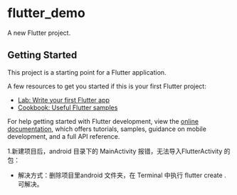 # flutter_demo

A new Flutter project.

## Getting Started

This project is a starting point for a Flutter application.

A few resources to get you started if this is your first Flutter project:

- [Lab: Write your first Flutter app](https://docs.flutter.dev/get-started/codelab)
- [Cookbook: Useful Flutter samples](https://docs.flutter.dev/cookbook)

For help getting started with Flutter development, view the
[online documentation](https://docs.flutter.dev/), which offers tutorials,
samples, guidance on mobile development, and a full API reference.





1.新建项目后，android 目录下的 MainActivity 报错，无法导入FlutterActivity 的包：

  -   解决方式：删除项目里android 文件夹，在 Terminal  中执行 flutter create .  可解决。
